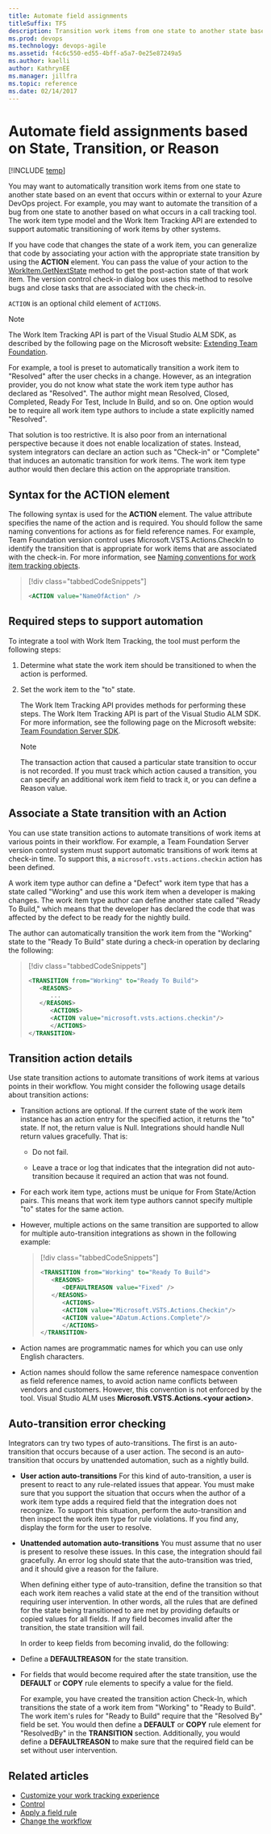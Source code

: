 ```yaml
---
title: Automate field assignments 
titleSuffix: TFS
description: Transition work items from one state to another state based on an event that occurs elsewhere for Team Foundation Server 
ms.prod: devops
ms.technology: devops-agile
ms.assetid: f4c6c550-ed55-4bff-a5a7-0e25e87249a5
ms.author: kaelliauthor: KathrynEE
ms.manager: jillfra
ms.topic: reference
ms.date: 02/14/2017
---
```


# Automate field assignments based on State, Transition, or Reason

[!INCLUDE [temp](../../_shared/version-tfs-all-versions.md)] 

You may want to automatically transition work items from one state to another state based on an event that occurs within or external to your Azure DevOps project. For example, you may want to automate the transition of a bug from one state to another based on what occurs in a call tracking tool. The work item type model and the Work Item Tracking API are extended to support automatic transitioning of work items by other systems.  
  
 If you have code that changes the state of a work item, you can generalize that code by associating your action with the appropriate state transition by using the **ACTION** element. You can pass the value of your action to the [WorkItem.GetNextState](assetId:///WorkItem.GetNextState?qualifyHint=False&autoUpgrade=True) method to get the post-action state of that work item. The version control check-in dialog box uses this method to resolve bugs and close tasks that are associated with the check-in.  
  
 `ACTION` is an optional child element of `ACTIONS`.  
  
> [!NOTE]  
> The Work Item Tracking API is part of the Visual Studio ALM SDK, as described by the following page on the Microsoft website: [Extending Team Foundation](http://go.microsoft.com/fwlink/?LinkId=121098).  
  
 For example, a tool is preset to automatically transition a work item to "Resolved" after the user checks in a change. However, as an integration provider, you do not know what state the work item type author has declared as "Resolved". The author might mean Resolved, Closed, Completed, Ready For Test, Include In Build, and so on. One option would be to require all work item type authors to include a state explicitly named "Resolved".  
  
 That solution is too restrictive. It is also poor from an international perspective because it does not enable localization of states. Instead, system integrators can declare an action such as "Check-in" or "Complete" that induces an automatic transition for work items. The work item type author would then declare this action on the appropriate transition.  
  
 <a name="Syntax"></a> 

##  Syntax for the ACTION element  

 The following syntax is used for the **ACTION** element. The value attribute specifies the name of the action and is required. You should follow the same naming conventions for actions as for field reference names. For example, Team Foundation version control uses Microsoft.VSTS.Actions.CheckIn to identify the transition that is appropriate for work items that are associated with the check-in. For more information, see [Naming conventions for work item tracking objects](../../organizations/settings/naming-restrictions.md).  
  
> [!div class="tabbedCodeSnippets"]
> ```XML 
> <ACTION value="NameOfAction" />  
> ```  
  
  
<a name="RequiredSteps"></a>   

##  Required steps to support automation  

 To integrate a tool with Work Item Tracking, the tool must perform the following steps:  
  
1.  Determine what state the work item should be transitioned to when the action is performed.  
  
2.  Set the work item to the "to" state.  
  
     The Work Item Tracking API provides methods for performing these steps. The Work Item Tracking API is part of the Visual Studio ALM SDK. For more information, see the following page on the Microsoft website: [Team Foundation Server SDK](http://go.microsoft.com/fwlink/?LinkId=121098).  
  
    > [!NOTE]  
    >  The transaction action that caused a particular state transition to occur is not recorded. If you must track which action caused a transition, you can specify an additional work item field to track it, or you can define a Reason value.  
  
 
<a name="AssociatingState"></a> 
  
##  Associate a State transition with an Action  

 You can use state transition actions to automate transitions of work items at various points in their workflow. For example, a Team Foundation Server version control system must support automatic transitions of work items at check-in time. To support this, a `microsoft.vsts.actions.checkin` action has been defined.  
  
 A work item type author can define a "Defect" work item type that has a state called "Working" and use this work item when a developer is making changes. The work item type author can define another state called "Ready To Build," which means that the developer has declared the code that was affected by the defect to be ready for the nightly build.  
  
 The author can automatically transition the work item from the "Working" state to the "Ready To Build" state during a check-in operation by declaring the following:  
  
> [!div class="tabbedCodeSnippets"]
> ```XML
> <TRANSITION from="Working" to="Ready To Build">  
>    <REASONS>
>       ...
>    </REASONS>
>       <ACTIONS>  
>       <ACTION value="microsoft.vsts.actions.checkin"/>  
>       </ACTIONS>  
> </TRANSITION>  
> ```  
  
 
<a name="TransactionDetails"></a> 
 
##  Transition action details  

 Use state transition actions to automate transitions of work items at various points in their workflow. You might consider the following usage details about transition actions:  
  
- Transition actions are optional. If the current state of the work item instance has an action entry for the specified action, it returns the "to" state. If not, the return value is Null. Integrations should handle Null return values gracefully. That is:  
  
  -   Do not fail.  
  
  -   Leave a trace or log that indicates that the integration did not auto-transition because it required an action that was not found.  
  
- For each work item type, actions must be unique for From State/Action pairs. This means that work item type authors cannot specify multiple "to" states for the same action.  
  
- However, multiple actions on the same transition are supported to allow for multiple auto-transition integrations as shown in the following example:  
  
  > [!div class="tabbedCodeSnippets"]
  > ```XML 
  > <TRANSITION from="Working" to="Ready To Build">  
  >    <REASONS>
  >       <DEFAULTREASON value="Fixed" />
  >    </REASONS>
  >       <ACTIONS>  
  >       <ACTION value="Microsoft.VSTS.Actions.Checkin"/>  
  >       <ACTION value="ADatum.Actions.Complete"/>  
  >       </ACTIONS>  
  > </TRANSITION>  
  > ```  
  
- Action names are programmatic names for which you can use only English characters.  
  
- Action names should follow the same reference namespace convention as field reference names, to avoid action name conflicts between vendors and customers. However, this convention is not enforced by the tool. Visual Studio ALM uses **Microsoft.VSTS.Actions.\<your action>**.  

<a name="ErrorChecking"></a> 
  
##  Auto-transition error checking  

 Integrators can try two types of auto-transitions. The first is an auto-transition that occurs because of a user action. The second is an auto-transition that occurs by unattended automation, such as a nightly build.  
  
- **User action auto-transitions** For this kind of auto-transition, a user is present to react to any rule-related issues that appear. You must make sure that you support the situation that occurs when the author of a work item type adds a required field that the integration does not recognize. To support this situation, perform the auto-transition and then inspect the work item type for rule violations. If you find any, display the form for the user to resolve.  
  
- **Unattended automation auto-transitions** You must assume that no user is present to resolve these issues. In this case, the integration should fail gracefully. An error log should state that the auto-transition was tried, and it should give a reason for the failure.  
  
  When defining either type of auto-transition, define the transition so that each work item reaches a valid state at the end of the transition without requiring user intervention. In other words, all the rules that are defined for the state being transitioned to are met by providing defaults or copied values for all fields. If any field becomes invalid after the transition, the state transition will fail.  
  
  In order to keep fields from becoming invalid, do the following:  
  
- Define a **DEFAULTREASON** for the state transition.  
  
- For fields that would become required after the state transition, use the **DEFAULT** or **COPY** rule elements to specify a value for the field.  
  
  For example, you have created the transition action Check-In, which transitions the state of a work item from "Working" to "Ready to Build". The work item's rules for "Ready to Build" require that the "Resolved By" field be set. You would then define a **DEFAULT** or **COPY** rule element for "ResolvedBy" in the **TRANSITION** section. Additionally, you would define a **DEFAULTREASON** to make sure that the required field can be set without user intervention.  
  
## Related articles

- [Customize your work tracking experience](../customize-work.md)
- [Control](control-xml-element-reference.md)    
- [Apply a field rule](apply-rule-work-item-field.md)  
- [Change the workflow](change-workflow-wit.md)   
